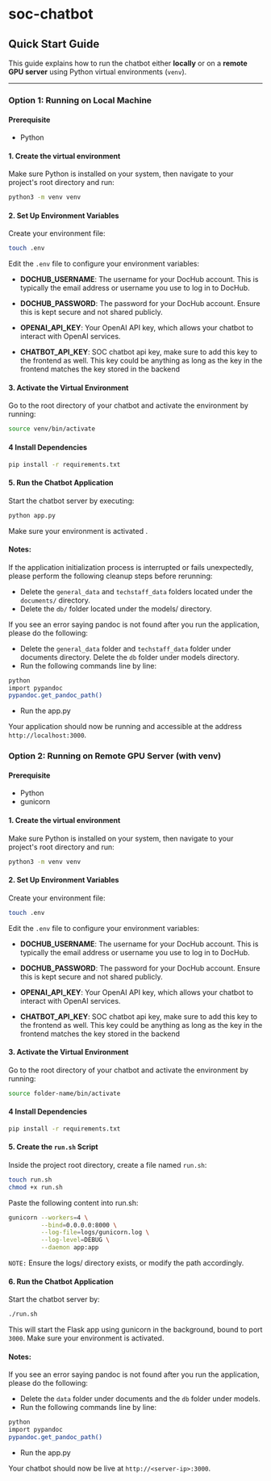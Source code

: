 # soc-chatbot

## Quick Start Guide

This guide explains how to run the chatbot either **locally** or on a **remote GPU server** using Python virtual environments (`venv`).

---

### Option 1: Running on Local Machine

#### Prerequisite

- Python

#### 1. Create the virtual environment

Make sure Python is installed on your system, then navigate to your project's root directory and run:

```bash
python3 -m venv venv
```

#### 2. Set Up Environment Variables

Create your environment file:

```bash
touch .env
```

Edit the `.env` file to configure your environment variables:

- **DOCHUB_USERNAME**: The username for your DocHub account. This is typically the email address or username you use to log in to DocHub.

- **DOCHUB_PASSWORD**: The password for your DocHub account. Ensure this is kept secure and not shared publicly.

- **OPENAI_API_KEY**: Your OpenAI API key, which allows your chatbot to interact with OpenAI services.

- **CHATBOT_API_KEY**: SOC chatbot api key, make sure to add this key to the frontend as well. This key could be anything as long as the key in the frontend matches the key stored in the backend

#### 3. Activate the Virtual Environment

Go to the root directory of your chatbot and activate the environment by running:

```bash
source venv/bin/activate
```

#### 4 Install Dependencies

```bash
pip install -r requirements.txt
```

#### 5. Run the Chatbot Application

Start the chatbot server by executing:

```bash
python app.py
```

Make sure your environment is activated
.

#### Notes:

If the application initialization process is interrupted or fails unexpectedly, please perform the following cleanup steps before rerunning:

- Delete the `general_data` and `techstaff_data` folders located under the `documents/` directory.
- Delete the `db/` folder located under the models/ directory.

If you see an error saying pandoc is not found after you run the application, please do the following:

- Delete the `general_data` folder and `techstaff_data` folder under documents directory. Delete the `db` folder under models directory.
- Run the following commands line by line:

```bash
python
import pypandoc
pypandoc.get_pandoc_path()
```

- Run the app.py

Your application should now be running and accessible at the address `http://localhost:3000`.

### Option 2: Running on Remote GPU Server (with venv)

#### Prerequisite

- Python
- gunicorn

#### 1. Create the virtual environment

Make sure Python is installed on your system, then navigate to your project's root directory and run:

```bash
python3 -m venv venv
```

#### 2. Set Up Environment Variables

Create your environment file:

```bash
touch .env
```

Edit the `.env` file to configure your environment variables:

- **DOCHUB_USERNAME**: The username for your DocHub account. This is typically the email address or username you use to log in to DocHub.

- **DOCHUB_PASSWORD**: The password for your DocHub account. Ensure this is kept secure and not shared publicly.

- **OPENAI_API_KEY**: Your OpenAI API key, which allows your chatbot to interact with OpenAI services.

- **CHATBOT_API_KEY**: SOC chatbot api key, make sure to add this key to the frontend as well. This key could be anything as long as the key in the frontend matches the key stored in the backend

#### 3. Activate the Virtual Environment

Go to the root directory of your chatbot and activate the environment by running:

```bash
source folder-name/bin/activate
```

#### 4 Install Dependencies

```bash
pip install -r requirements.txt
```

#### 5. Create the `run.sh` Script

Inside the project root directory, create a file named `run.sh`:

```bash
touch run.sh
chmod +x run.sh
```

Paste the following content into run.sh:

```bash
gunicorn --workers=4 \
         --bind=0.0.0.0:8000 \
         --log-file=logs/gunicorn.log \
         --log-level=DEBUG \
         --daemon app:app
```

`NOTE:` Ensure the logs/ directory exists, or modify the path accordingly.

#### 6. Run the Chatbot Application

Start the chatbot server by:

```bash
./run.sh
```

This will start the Flask app using gunicorn in the background, bound to port `3000`.
Make sure your environment is activated.

#### Notes:

If you see an error saying pandoc is not found after you run the application, please do the following:

- Delete the `data` folder under documents and the `db` folder under models.
- Run the following commands line by line:

```bash
python
import pypandoc
pypandoc.get_pandoc_path()
```

- Run the app.py

Your chatbot should now be live at `http://<server-ip>:3000`.

